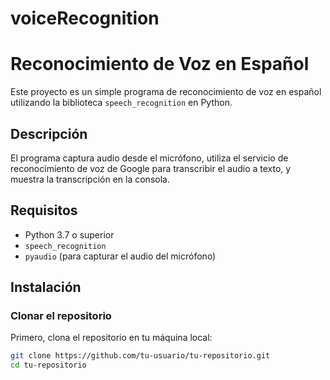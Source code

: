 # voiceRecognition

# Reconocimiento de Voz en Español

Este proyecto es un simple programa de reconocimiento de voz en español utilizando la biblioteca `speech_recognition` en Python.

## Descripción

El programa captura audio desde el micrófono, utiliza el servicio de reconocimiento de voz de Google para transcribir el audio a texto, y muestra la transcripción en la consola.

## Requisitos

- Python 3.7 o superior
- `speech_recognition`
- `pyaudio` (para capturar el audio del micrófono)

## Instalación

### Clonar el repositorio

Primero, clona el repositorio en tu máquina local:

```sh
git clone https://github.com/tu-usuario/tu-repositorio.git
cd tu-repositorio
